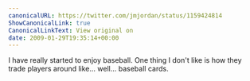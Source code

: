 ```yaml
---
canonicalURL: https://twitter.com/jmjordan/status/1159424814
ShowCanonicalLink: true
CanonicalLinkText: View original on
date: 2009-01-29T19:35:14+00:00
---
```

I have really started to enjoy baseball. One thing I don't like is how they trade players around like... well... baseball cards.